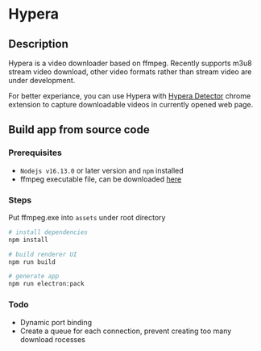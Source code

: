 # Hypera

## Description
Hypera is a video downloader based on ffmpeg. Recently supports m3u8 stream video download, other video formats rather than stream video are under development.  

For better experiance, you can use Hypera with [Hypera Detector](https://github.com/fatzchang/hypera-detector) chrome extension to capture downloadable videos in currently opened web page.

## Build app from source code
### Prerequisites
- `Nodejs v16.13.0` or later version and `npm` installed
- ffmpeg executable file, can be downloaded [here](https://ffmpeg.org/)

### Steps
Put ffmpeg.exe into `assets` under root directory
```bash
# install dependencies
npm install

# build renderer UI
npm run build

# generate app
npm run electron:pack
```

### Todo
- Dynamic port binding
- Create a queue for each connection, prevent creating too many download rocesses